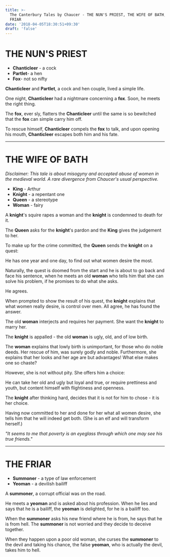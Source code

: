 ```yaml
---
title: >-
  The Canterbury Tales by Chaucer - THE NUN'S PRIEST, THE WIFE OF BATH, THE
  FRIAR
date: '2018-04-05T18:30:51+09:30'
draft: 'false'
---
```

# THE NUN'S PRIEST

* **Chanticleer** - a cock
* **Partlet**- a hen
* **Fox**- not so nifty

**Chanticleer** and **Partlet**, a cock and hen couple, lived a simple life.

One night, **Chanticleer** had a nightmare concerning a **fox**. Soon, he meets the right thing.

The **fox**, ever sly, flatters the **Chanticleer** until the same is so bewitched that the **fox** can simple carry him off.

To rescue himself, **Chanticleer** compels the **fox** to talk, and upon opening his mouth, **Chanticleer** escapes both him and his fate.

- - -

# THE WIFE OF BATH

_Disclaimer: This tale is about misogyny and accepted abuse of women in the medieval world. A rare divergence from Chaucer's usual perspective._

* **King** - Arthur
* **Knight** - a repentant one
* **Queen** - a stereotype
* **Woman** - fairy

A **knight**'s squire rapes a woman and the **knight** is condemned to death for it. 

The **Queen** asks for the **knight**'s pardon and the **King** gives the judgement to her.

To make up for the crime committed, the **Queen** sends the **knight** on a quest:

He has one year and one day, to find out what women desire the most.

Naturally, the quest is doomed from the start and he is about to go back and face his sentence, when he meets an old **woman** who tells him that she can solve his problem, if he promises to do what she asks.

He agrees.

When prompted to show the result of his quest, the **knight** explains that what women really desire, is control over men. All agree, he has found the answer.

The old **woman** interjects and requires her payment. She want the **knight** to marry her.

The **knight** is appalled - the old **woman** is ugly, old, and of low birth.

The **woman** explains that lowly birth is unimportant, for those who do noble deeds. Her rescue of him, was surely godly and noble. Furthermore, she explains that her looks and her age are but advantages! What else makes one so chaste?

However, she is not without pity. She offers him a choice:

He can take her old and ugly but loyal and true, or require prettiness and youth, but content himself with flightiness and openness.

The **knight** after thinking hard, decides that it is not for him to chose - it is her choice.

Having now committed to her and done for her what all women desire, she tells him that he will indeed get both. (She is an elf and will transform herself.)

_"It seems to me that poverty is an eyeglass through which one may see his true friends."_

- - -

# THE FRIAR

* **Summoner** - a type of law enforcement
* **Yeoman** - a devilish bailiff

A **summoner**, a corrupt official was on the road. 

He meets a **yeoman** and is asked about his profession. When he lies and says that he is a bailiff, the **yeoman** is delighted, for he is a bailiff too.

When the **summoner** asks his new friend where he is from, he says that he is from hell. The **summoner** is not worried and they decide to deceive together.

When they happen upon a poor old woman, she curses the **summoner** to the devil and taking his chance, the false **yeoman**, who is actually the devil, takes him to hell.

